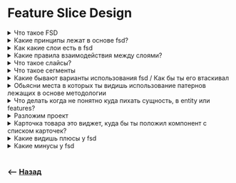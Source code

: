 # Feature Slice Design

<details>
<summary> Что такое FSD</summary>

![illustration](https://raw.githubusercontent.com/webster6667/documentation/master/documentation-data/illustrations/dd-up.svg)

Методология ведения архитектуры проекта

![illustration](https://raw.githubusercontent.com/webster6667/documentation/master/documentation-data/illustrations/dd-down.svg)

</details>

<details>
<summary> Какие принципы лежат в основе fsd?</summary>

![illustration](https://raw.githubusercontent.com/webster6667/documentation/master/documentation-data/illustrations/dd-up.svg)



<details>
<summary> 🎯 SOLID</summary>

----

🥏 Single responsibility    
&emsp;&emsp; 👆 Каждый модуль отвечает только за одно действие

🥏 Open-closed    
&emsp;&emsp; 👆 Используемый модуль должен быть закрыт для изменения, но открыт для расширения возможностей

🥏 Liskov substitution             
&emsp;&emsp; 👆 Все дочерние модули должны иметь все возможности родительского

🥏 Interface segregation    
&emsp;&emsp; 👆 Делить программные сущности так, что бы они не зависеть от методов, которые они не используют  

🥏 Dependency inversion    
&emsp;&emsp; 👆 Делать обратную зависимость модулей, не все модули сайта зависят от одного общего модуля, а общий модуль подстраиваиться под каждый модуль сайта

----

</details>


<details>
<summary>🎯 KISS</summary>

----

👆 `Будь простым и понятным`

Декомпозируй сложную логику на мелкие простые модули взаимодействующие между собой  

----

</details>

<details>
<summary> 🎯 YAGNI </summary>

![illustration](https://raw.githubusercontent.com/webster6667/documentation/master/documentation-data/illustrations/dd-up.svg)

👆 `Вам это не понадобится`

Не приводи компонент в shared формат, если он еще нигде не используется   

![illustration](https://raw.githubusercontent.com/webster6667/documentation/master/documentation-data/illustrations/dd-down.svg)

</details>

<details>
<summary> 🎯 DDD</summary>

----

👆 Набор терминов и свод правил, позволяющий общатся бизнесу и програмисту на одном языке  

Разделение сущностей на раздельные слои, понятные и бизнесу и програмистам:  

🥏 Чистые       
🥏 Бизнес сущности `entity`  
🥏 Фичи продукта  
🥏 Группа бизнес сущностей  


----

</details>

<details>
<summary> 🎯 GRASP</summary>

----

👆 Подход програмирования уделяющий больше внимания на распределения ответсвенности и установкой связи между сущностями по принципам `ООП`

🥏 Абстракция    
🥏 Наследование  
🥏 Инкапсуляция  
<details>
<summary> 🥏 Полиморфизм </summary>

----

👆 Реализация технически разных решений, при помощи одного метода



Например: абстрактный класс фигуры реализует метод `draw`, который работает по разному, у треугольника и круга      

----

</details>



----

</details>

<details>
<summary> 🎯 DRY</summary>

----

👆 `Don't repeat yourself (не повторяй себя)`  

Не дублируй то, что можно вынести в shared  

----

</details>



![illustration](https://raw.githubusercontent.com/webster6667/documentation/master/documentation-data/illustrations/dd-down.svg)

</details>

<details>
<summary> Как какие слои есть в fsd </summary>

![illustration](https://raw.githubusercontent.com/webster6667/documentation/master/documentation-data/illustrations/dd-up.svg)

<details>
<summary> 💠 Shared</summary>

----

👆🏽 Элементы ничего не знающие о предметной области, доступный всем идущим выше слоям

<details>
<summary> 🔹 ui kit</summary>

----

👆 Максимально чистые `ui` компоненты

```javascript
import React, {FC} from "react";
import { PrimaryRadioProps } from "./types"
import { Wrapper, HiddenRadioButton, Shape, ShapeWrapper} from "./styles"
import { Text } from '@typography'

/**
 * Primary UI component for user interaction
 */
export const PrimaryRadio:FC<PrimaryRadioProps> = ({
  size = "md",
  mod = 'primary',
  label,
  name= 'radio',
  labelPosition = 'left',
  ...props
})  => {
  return (
    <Wrapper {...{size, labelPosition, mod}} >
      <HiddenRadioButton name={name} type='radio' {...props}  />
      <ShapeWrapper size={size} >
        <Shape size={size} />
      </ShapeWrapper>
      {label && <Text as='span'>{label}</Text>}
    </Wrapper>)
};
```

----

</details>

<details>
<summary> 🔹 helpers/utils/lib</summary>

----

👆 Автономные самописные хелперы, которые можно вынести в `npm` пакет



```javascript
export const getCapitalizedFirstLetter = (str) => {
	return str?.length ? str.charAt(0).toUpperCase() + str.slice(1) : "";
};
```

<br>

```javascript
export const useSwitch = (initialState = false) => {
    const [switchState, setSwitchState] = useState(initialState);

    const on = () => setSwitchState(true);
    const off = () => setSwitchState(false);

    return [switchState, on, off];
};
```

----

</details>

<details>
<summary> 🔹 api</summary>

----

👆 Инстансы аксиоса с интерцепторами, обработками ошибок

```javascript
import ky from 'ky'
import { config } from "./congif"
import { authMiddleware } from './middleware/authMiddleware'
import { refreshMiddleware } from './middleware/refreshMiddleware'


export const api = ({url, method = 'get', params = {}, data, headers = {}}) => {
  const instance = ky.extend({
    ...config.commonRequestConfig,
    hooks: {
      beforeRequest: [authMiddleware],
      afterResponse: [refreshMiddleware]
    },
})
    

  return instance(url, {method, headers, json: data}).json()
};
```

----

</details>

<details>
<summary> 🔹 constants</summary>

----

👆 Глобальные константы проекта, статических данных

```javascript
export const sizes = ['xs', 'sm', 'md', 'lg', 'xl'] as const;
```

----

</details>

<details>
<summary> 🔹 config</summary>

----

👆 Глобальные конфиги не предметных либ  

Например `i18n` или `storybook`


----

</details>

<br>

> 📗 Папку `shared` можно таскать из проекта в проект

----

</details>


<br>

💠 Entities

👆🏽 Бизнес сущности, собранные из `shared` кусков, например:   
&emsp;&emsp; 🎯 Карточка товара      
&emsp;&emsp; 🎯 Статья

С слотами рендера под элементы действия(кнопки, лайки и тд)  

Конкретная сущность, относящаяся к бизнесу.   
Не просто карточка, а карточка товара и тд, сложенная из shared компонентов  

<br>

💠 `features`   
👆🏽 Бизнес сущность выполняющая какое-то действие


&emsp;&emsp; 🎯 Форма отправки сообщения      
&emsp;&emsp; 🎯 Логин форма  
&emsp;&emsp; 🎯 Дроп даун поиска пользователя   

Под капотом юзают `shared` или `entity` компонент, с уже проставленными хендлерами уже делают нужный запрос, и просто принимают айдишники и тд  


<br>

💠 `widgets`   
👆🏽 Самостоятельные блоки комбинирующие нижние слои

&emsp;&emsp; 🎯 `Хедр`  
&emsp;&emsp; 🎯 `Футер`  
&emsp;&emsp; 🎯 `Какой-то повторяющийся список товаров с лоадером и пейджером`  



<br>

💠 `pages`   
👆🏽 Отдельные странички, в которых реализуеться компановка ниже лежащих слоев

<br>

💠 `processes`   
👆🏽 Процессы, повторяющися на нескольких страничках

&emsp;&emsp; 🔹 Регистрация        
&emsp;&emsp; 🔹 Оплата товара  
&emsp;&emsp; 🔹 Сейчас `deprecated`  
&emsp;&emsp;&emsp;&emsp; 👆 На практике оказался лишним

<br>

💠 `app`   
👆🏽 Инициализация логики приложения

&emsp;&emsp; 🔹 Поключения глобальных стилей  
&emsp;&emsp; 🔹 Роутер  
&emsp;&emsp; 🔹 Обетка шаблоном  


![illustration](https://raw.githubusercontent.com/webster6667/documentation/master/documentation-data/illustrations/dd-down.svg)

</details>

<details>
<summary> Какие правила взаимодействия между слоями?</summary>

![illustration](https://raw.githubusercontent.com/webster6667/documentation/master/documentation-data/illustrations/dd-up.svg)

Слои могут обращаться только к ниже лежащим слоям  
Фича не может реализовывать фичу

![illustration](https://raw.githubusercontent.com/webster6667/documentation/master/documentation-data/illustrations/dd-down.svg)

</details>

<details>
<summary> Что такое слайсы?</summary>

![illustration](https://raw.githubusercontent.com/webster6667/documentation/master/documentation-data/illustrations/dd-up.svg)

Модули предметной области в каждом из слоев

![illustration](https://raw.githubusercontent.com/webster6667/documentation/master/documentation-data/illustrations/dd-down.svg)

</details>

<details>
<summary> Что такое сегменты</summary>

![illustration](https://raw.githubusercontent.com/webster6667/documentation/master/documentation-data/illustrations/dd-up.svg)

Еще более глубокое разделение слайсов  

&emsp;&emsp; 🔹 `ui`  
&emsp;&emsp;&emsp;&emsp; 👆

&emsp;&emsp; 🔹 `lib`   
&emsp;&emsp;&emsp;&emsp; 👆 Вспомогательные библиотеки, хуки, которые можно вынести в отдельную библиотеку 

&emsp;&emsp; 🔹 `api`   
&emsp;&emsp;&emsp;&emsp; 👆 Логика взаимодействия с `API`, экземпляры запросов, хуки запросов

&emsp;&emsp; 🔹 `config`   
&emsp;&emsp;&emsp;&emsp; 👆 Модуль конфигурации приложения и его окружения (`i18n`, ...)

&emsp;&emsp; 🔹 `model`   
&emsp;&emsp;&emsp;&emsp; 👆 Работа с бизнес логикой (`reducers, actions, hooks, selectors`)


![illustration](https://raw.githubusercontent.com/webster6667/documentation/master/documentation-data/illustrations/dd-down.svg)

</details>

<details>
<summary> Какие бывают варианты использования fsd / Как бы ты его втаскивал</summary>

![illustration](https://raw.githubusercontent.com/webster6667/documentation/master/documentation-data/illustrations/dd-up.svg)

🎯 Elementary  
Вынос shared сущностей

🎯 Beginner      
Выносим повторяющиейся блоки страничек в widgets  

🎯 Intermediate      
Начинаем выносить бизнес сущности entities и рефакторить из них виджеты     

🎯 Advanced      
Выносим фичи продукта в отдельные компоненты  

![illustration](https://raw.githubusercontent.com/webster6667/documentation/master/documentation-data/illustrations/dd-down.svg)

</details>

<details>
<summary>Обьясни места в которых ты видишь использование патернов лежащих в основе методологии </summary>

![illustration](https://raw.githubusercontent.com/webster6667/documentation/master/documentation-data/illustrations/dd-up.svg)

🎯 Simple Responsibility  
Большие модули, дробят на большое кол-во подмодулей, выделяя каждому единственную зону ответственностей

🥏 Просто отрисовать    
🥏 Обьединить не разрывные блоки и сделать запрос     
🥏 Преобразовать    

<br>

🎯 Open/Close      
Слои используют openApi(экспортируеться только то что нужно), при этом все верхние слои(`feature`, `widgets`) имеют все те же возможности что и нижние слои(`entity`, `shared`), не могут их изменять, но могут расширять   

🎯 Liscov      
Используеться принцип наследования и расширение, от нижнего слоя к верхнему  

🎯 Dependency Env      
Позволяет выстраивать обратную зависимость через адаптеры

---

🎯 KISS  
Вместо больших контейнеров, есть простые `shared` блоки, которые используються в независимых прозрачных фичах, которые обьединяються на сраничке 

---

🎯 YAGNI  
Методология позволяет хранить не дробленые сущности в entyte/feature/widgets до тех пор пока она не начнет дублироваться   

---

🎯 DDD

Терминология схожа с `DDD`, мы так же делим сущности на бестолковые, бизнес, группа бизнес сущностей. Что позволяет нам с бизнесом общаться на одном языке  

---

🎯 GRASP  
Уделяеться большое кол-во времени анализу правильного нахождения элементов и их связей, больше чем на написание, что приводит к более легкой и гибкой расширяемости продукта 

---

🎯 DRY  

Вынос повторяемых элементов в `shared`, или в более конкретную предметную область, для переиспользования   

![illustration](https://raw.githubusercontent.com/webster6667/documentation/master/documentation-data/illustrations/dd-down.svg)

</details>

<details>
<summary> Что делать когда не понятно куда пихать сущность, в entity или features?</summary>

![illustration](https://raw.githubusercontent.com/webster6667/documentation/master/documentation-data/illustrations/dd-up.svg)

Кидаем в widgets, так как это абстрактная сущность которая может работать с обоими слоями, по мере роста проекта и необходимости будет понятней на какие сущности раздробить виджет  

![illustration](https://raw.githubusercontent.com/webster6667/documentation/master/documentation-data/illustrations/dd-down.svg)

</details>

<details>
<summary> Разложим проект</summary>

![illustration](https://raw.githubusercontent.com/webster6667/documentation/master/documentation-data/illustrations/dd-up.svg)


<details>
<summary> Первый слой</summary>

---

🎯 ui-kit  
🎯 Преобразователи дат    
🎯 Инстанс аксиоса  
🎯 Глобальные константы и типы      

--- 

</details>

<details>
<summary> Второй слой</summary>

----

Появляються сущности карточка товара  
Но она немного по разному выглядит на страничке поиска и в корзине, как разложишь?   

🎯 В `entity` Создам слайс `product`     

🎯 Сложу из `shared` компонентов (`card`, `title`, `img`) `entity` карточку `productCard` с пропсами `renderButtons`, `renderActions` 

🎯 Создам в `features` слайсы `product` и `cart`, в них папки `ui` с кнопками (`addToCart`, `addToFavorite`) - `product` и (`deleteFromCart`)  

🎯 Внутри слайса `product` создаем папки `model` и `api`, где описываем работу со стором и запросы к `api`    
&emsp;&emsp; 👆 Кнопки ожидают только параметры для работы с `model`  

🎯 Создам в `widgets` слайсы `product` и `cart`, в которых в папке `ui` создам два вида карточек обьединяющих `features` и `entity` в карточки для конкретных бизнес кейсов   

----

</details>

<details>
<summary> Третий слой</summary>

----

Есть блок поиска товаров, с пейджером и кнопкой показать еще, который появляеться на разных страничках с небольшими отличиями

🎯 В `widgets` слайсе `product` в папке `ui` создаю папку `searchProducts`, в которой обьединяю верстки сетки, фичи (`SearchProduct`, `Pagination`, `ProductCard`)     
      

----

</details>

![illustration](https://raw.githubusercontent.com/webster6667/documentation/master/documentation-data/illustrations/dd-down.svg)

</details>

<details>
<summary> Карточка товара это виджет, куда бы ты положил компонент с списком карточек?</summary>

![illustration](https://raw.githubusercontent.com/webster6667/documentation/master/documentation-data/illustrations/dd-up.svg)

В ту же папку где и карточка товаров, только в папку `facade`.    
👆 Архитектура запрещает соединять слайсы, но не сегменты  

![illustration](https://raw.githubusercontent.com/webster6667/documentation/master/documentation-data/illustrations/dd-down.svg)

</details>

<details>
<summary> Какие видишь плюсы у fsd</summary>

![illustration](https://raw.githubusercontent.com/webster6667/documentation/master/documentation-data/illustrations/dd-up.svg)

🎯 Сильная связанность,         
&emsp;&emsp; 👆 Каждый модуль решает только одну задачу      
  
🎯 Слабое зацепление      
&emsp;&emsp; 👆 Архитектура имеет однонаправленный поток изменения, который позволяет удалять бизнес фичи и не аффектить соседние модули    

🎯 Проще говорить с бизнесом на одном языке        
&emsp;&emsp; 👆 За счет деления обычного комка кода на сущности понятные для бизнеса   

🎯 При понимании и соблюдении общей архитектуры в разы проще находить нужный код  

![illustration](https://raw.githubusercontent.com/webster6667/documentation/master/documentation-data/illustrations/dd-down.svg)

</details>

<details>
<summary> Какие минусы у fsd</summary>

![illustration](https://raw.githubusercontent.com/webster6667/documentation/master/documentation-data/illustrations/dd-up.svg)

🎯 Сложный порог вхождения    
🎯 Сразу проблемы в лоб, нужно думать кто где лежит  
🎯 Пока что все понимают и трактуют этот подход по разному  
🎯 Занимает слишком много времени для хаотичного `mvp`     


![illustration](https://raw.githubusercontent.com/webster6667/documentation/master/documentation-data/illustrations/dd-down.svg)

</details>

<br>

### ⟵ **<a href="../../readme.md">Назад</a>**
